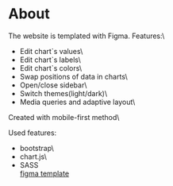 # About
The website is templated with Figma. 
Features:\
+ Edit chart`s values\
+ Edit chart`s labels\
+ Edit chart`s colors\
+ Swap positions of data in charts\
+ Open/close sidebar\
+ Switch themes(light/dark)\
+ Media queries and adaptive layout\

Created with mobile-first method\

Used features:
+ bootstrap\
+ chart.js\
+ SASS\
[figma template](https://www.figma.com/design/D0wxHPnFMOwxGRYpTs9MrF/Dashboard-UI-Kit---Dashboard?node-id=0-1&t=grRSeWCcwaB2Zicp-1)
